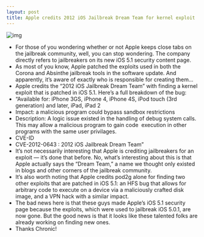 ```yaml
---
layout: post
title: Apple credits 2012 iOS Jailbreak Dream Team for kernel exploit
---
```

![img](http://media.idownloadblog.com/wp-content/uploads/2012/01/Dream-Team.jpg)
* For those of you wondering whether or not Apple keeps close tabs on the jailbreak community, well, you can stop wondering. The company directly refers to jailbreakers on its new iOS 5.1 security content page.
* As most of you know, Apple patched the exploits used in both the Corona and Absinthe jailbreak tools in the software update. And apparently, it’s aware of exactly who is responsible for creating them…
* Apple credits the “2012 iOS Jailbreak Dream Team” with finding a kernel exploit that is patched in iOS 5.1. Here’s a full breakdown of the bug:
* “Available for: iPhone 3GS, iPhone 4, iPhone 4S, iPod touch (3rd generation) and later, iPad, iPad 2
* Impact: a malicious program could bypass sandbox restrictions
* Description: A logic issue existed in the handling of debug system calls. This may allow a malicious program to gain code  execution in other programs with the same user privilages.
* CVE-ID
* CVE-2012-0643 : 2012 iOS Jailbreak Dream Team”
* It’s not necessarily interesting that Apple is crediting jailbreakers for an exploit — it’s done that before. No, what’s interesting about this is that Apple actually says the “Dream Team,” a name we thought only existed in blogs and other corners of the jailbreak community.
* It’s also worth noting that Apple credits pod2g alone for finding two other exploits that are patched in iOS 5.1: an HFS bug that allows for arbitrary code to execute on a device via a maliciously crafted disk image, and a VPN hack with a similar impact.
* The bad news here is that these guys made Apple’s iOS 5.1 security page because the exploits, which were used to jailbreak iOS 5.0.1, are now gone. But the good news is that it looks like these talented folks are already working on finding new ones.
* Thanks Chronic!

